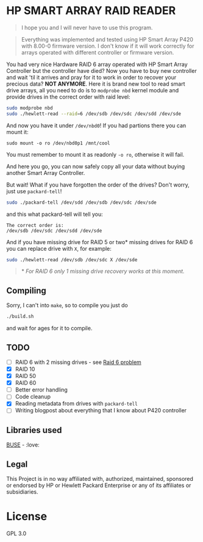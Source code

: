 # HP SMART ARRAY RAID READER
> I hope you and I will never have to use this program.

> Everything was implemented and tested using HP Smart Array P420 with 8.00-0 firmware version. I don't know if it will work correctly for arrays operated with different controller or firmware version.

You had very nice Hardware RAID 6 array operated with HP Smart Array Controller but the controller have died? Now you have to buy new controller and wait 'til it arrives and pray for it to work in order to recover your precious data? **NOT ANYMORE**. Here it is brand new tool to read smart drive arrays, all you need to do is to `modprobe nbd` kernel module and provide drives in the correct order with raid level:
```sh
sudo modprobe nbd
sudo ./hewlett-read --raid=6 /dev/sdb /dev/sdc /dev/sdd /dev/sde
```
And now you have it under `/dev/nbd0`! If you had partions there you can mount it:
```
sudo mount -o ro /dev/nbd0p1 /mnt/cool
```
You must remember to mount it as readonly `-o ro`, otherwise it will fail.

And here you go, you can now safely copy all your data without buying another Smart Array Controller.

But wait! What if you have forgotten the order of the drives? Don't worry, just use `packard-tell`!
```sh
sudo ./packard-tell /dev/sdd /dev/sdb /dev/sdc /dev/sde
```
and this what packard-tell will tell you:
```
The correct order is:
/dev/sdb /dev/sdc /dev/sdd /dev/sde
```

And if you have missing drive for RAID 5 or two\* missing drives for RAID 6 you can replace drive with `X`, for example:
```sh
sudo ./hewlett-read /dev/sdb /dev/sdc X /dev/sde
```

> \* *For RAID 6 only 1 missing drive recovery works at this moment.*

## Compiling
Sorry, I can't into `make`, so to compile you just do
```sh
./build.sh
```
and wait for ages for it to compile.

## TODO
- [ ] RAID 6 with 2 missing drives - see [Raid 6 problem](./raid-6-problem)
- [x] RAID 10
- [x] RAID 50
- [x] RAID 60
- [ ] Better error handling
- [ ] Code cleanup
- [x] Reading metadata from drives with `packard-tell`
- [ ] Writing blogpost about everything that I know about P420 controller

## Libraries used
[BUSE](https://github.com/acozzette/BUSE) - :love:

## Legal
This Project is in no way affiliated with, authorized, maintained, sponsored or endorsed by HP or Hewlett Packard Enterprise or any of its affiliates or subsidiaries.

# License
GPL 3.0
